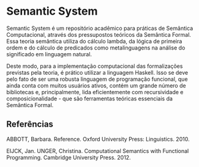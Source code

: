# Semantic System
Semantic System é um repositório acadêmico para práticas de Semântica Computacional, através dos pressupostos teóricos da Semântica Formal. Essa teoria semântica utiliza do cálculo lambda, da lógica de primeira ordem e do cálculo de predicados como metalinguagens na análise do significado em linguagem natural.

Deste modo, para a implementação computacional das formalizações previstas pela teoria, é prático utilizar a linguagem Haskell. Isso se deve pelo fato de ser uma robusta linguagem de programação funcional, que ainda conta com muitos usuários ativos, contém um grande número de bibliotecas e, principalmente, lida eficientemente com recursividade e composicionalidade - que são ferramentas teóricas essenciais da Semântica Formal.

## Referências
ABBOTT, Barbara. Reference. Oxford University Press: Linguistics. 2010.

EIJCK, Jan. UNGER, Christina. Computational Semantics with Functional Programming. Cambridge University Press. 2012.
